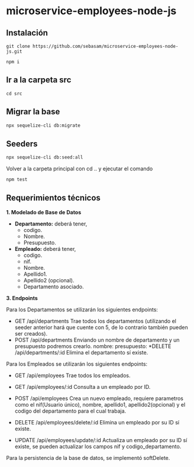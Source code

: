 # microservice-employees-node-js

## Instalación

```
git clone https://github.com/sebasam/microservice-employees-node-js.git

npm i
```

## Ir a la carpeta src

```
cd src
```

## Migrar la base

``` bash
npx sequelize-cli db:migrate
```

## Seeders

``` bash
npx sequelize-cli db:seed:all
```

Volver a la carpeta principal con cd .. y ejecutar el comando

``` bash
npm test
```

## Requerimientos técnicos

**1. Modelado de Base de Datos**
* **Departamento:** deberá tener,
    * codigo.
    * Nombre.
    * Presupuesto.
* **Empleado:** deberá tener,
    * codigo.
    * nif.
    * Nombre.
    * Apellido1.
    * Apellido2 (opcional).
    * Departamento asociado.
    
 **3. Endpoints**

Para los Departamentos se utilizarán los siguientes endpoints:
* GET /api/departments Trae todos los departamentos (utilizando el seeder anterior hará que cuente con 5, de lo contrario también pueden ser creados).
* POST /api/departments Enviando un nombre de departamento y un presupuesto podremos crearlo.
        nombre:
        presupuesto:
*DELETE /api/departments/:id Elimina el departamento sí existe.

Para los Empleados se utilizarán los siguientes endpoints:
* GET /api/employees Trae todos los empleados.
* GET /api/employees/:id Consulta a un empleado por ID.
* POST /api/employees Crea un nuevo empleado, requiere parametros como el nif(Usuario único), nombre, apellido1, apellido2(opcional) y el codigo del departamento para el cual trabaja.

* DELETE /api/employees/delete/:id Elimina un empleado por su ID sí existe.
* UPDATE /api/employees/update/:id Actualiza un empleado por su ID sí existe, se pueden actualizar los campos nif y codigo_departamento.

Para la persistencia de la base de datos, se implementó softDelete.
